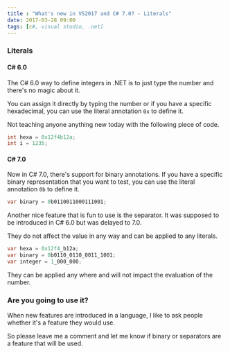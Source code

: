 ```yaml
---
title : "What's new in VS2017 and C# 7.0? - Literals"
date: 2017-03-28 09:00
tags: [c#, visual studio, .net]
---
```



### Literals

#### C# 6.0

The C# 6.0 way to define integers in .NET is to just type the number and there's no magic about it.

You can assign it directly by typing the number or if you have a specific hexadecimal, you can use the literal annotation `0x` to define it.

Not teaching anyone anything new today with the following piece of code.

```csharp
int hexa = 0x12f4b12a;
int i = 1235;
```

#### C# 7.0

Now in C# 7.0, there's support for binary annotations. If you have a specific binary representation that you want to test, you can use the literal annotation `0b` to define it.

```csharp
var binary = 0b0110011000111001;
```

Another nice feature that is fun to use is the separator. It was supposed to be introduced in C# 6.0 but was delayed to 7.0.

They do not affect the value in any way and can be applied to any literals.

```csharp
var hexa = 0x12f4_b12a;
var binary = 0b0110_0110_0011_1001;
var integer = 1_000_000;
```

They can be applied any where and will not impact the evaluation of the number.

### Are you going to use it?

When new features are introduced in a language, I like to ask people whether it's a feature they would use.

So please leave me a comment and let me know if binary or separators are a feature that will be used.
